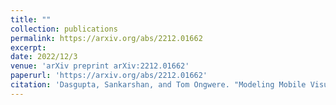 ```yaml
---
title: ""
collection: publications
permalink: https://arxiv.org/abs/2212.01662
excerpt: 
date: 2022/12/3
venue: 'arXiv preprint arXiv:2212.01662'
paperurl: 'https://arxiv.org/abs/2212.01662'
citation: 'Dasgupta, Sankarshan, and Tom Ongwere. "Modeling Mobile Visualization for Medical Reports of Complex Chronic Diseases." arXiv preprint arXiv:2212.01662 (2022).'
---
```


